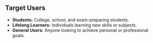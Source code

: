 ## Target Users
- **Students:** College, school, and exam-preparing students.
- **Lifelong Learners:** Individuals learning new skills or subjects.
- **General Users:** Anyone looking to achieve personal or professional goals.